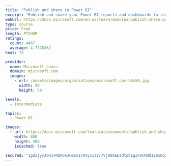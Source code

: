 ```yaml
---
title: "Publish and share in Power BI"
excerpt: "Publish and share your Power BI reports and dashboards to teammates in your organization or to everyone on the web."
webUrl: https://docs.microsoft.com/en-us/learn/modules/publish-share-power-bi/
type: course
price: Free
length: PT1H4M
ratings:
  count: 4467
  average: 4.7170362
heat: 72

provider:
  name: Microsoft Learn
  domain: microsoft.com
  images:
    - url: /assets/images/organizations/microsoft.com-50x50.jpg
      width: 50
      height: 50

levels:
  - Intermediate

topics:
  - Power BI

images:
  - url: https://docs.microsoft.com/learn/achievements/publish-and-share-with-power-bi-desktop-social.png
    width: 800
    height: 400
    isCached: true

secured: "1gdZjyyJ6R3+RQX6AJFm6s1TDVycIsz//VjD0kEEzdtpbEgZ+UCMdd1Z65QqntjB2RZ/s19W7ysSKCBSDN6ECuMyMAYgxto8rbEQnqTRQw9iWMOv+PFOa+x9hyRP3uz92AjvDlEN0eGUy0rT1SzCmpZoCOZhct67hUOpbRCYsGucGfee630R28au+Zcd6RZL0L4CCDKg+CmdHwe1IQc47QKH/xFKgGdDGC9xBIxSNr5iwp/PELplZGlTJs5VIlAUPDRFKibOMnlQXGZyOfqG3YjNOWeEX/wPHOpS+CG5Svi5Mn/t1/ii8Z1y5M1FB9wgdUAVRiMrHr/kCmC/g/Wi6nxYHnWaB297j5HGliyw+7KDWZLkGYdqeqYyrsjBM3LVTkc1CQsnpAUD6IiAoAnA0+tBSPxEixODtgREU6aqW64=;tMWBksPy/k02ufcWHLjPZw=="
---
```


